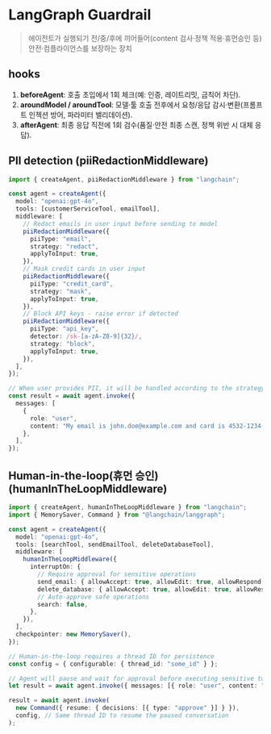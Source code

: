 # LangGraph Guardrail

> 에이전트가 실행되기 전/중/후에 끼어들어(content 검사·정책 적용·휴먼승인 등) 안전·컴플라이언스를 보장하는 장치

## hooks

1. **beforeAgent**: 호출 초입에서 1회 체크(예: 인증, 레이트리밋, 금칙어 차단).
2. **aroundModel / aroundTool**: 모델·툴 호출 전후에서 요청/응답 감시·변환(프롬프트 인젝션 방어, 파라미터 밸리데이션).
3. **afterAgent**: 최종 응답 직전에 1회 검수(품질·안전 최종 스캔, 정책 위반 시 대체 응답).

## PII detection (piiRedactionMiddleware)

```ts
import { createAgent, piiRedactionMiddleware } from "langchain";

const agent = createAgent({
  model: "openai:gpt-4o",
  tools: [customerServiceTool, emailTool],
  middleware: [
    // Redact emails in user input before sending to model
    piiRedactionMiddleware({
      piiType: "email",
      strategy: "redact",
      applyToInput: true,
    }),
    // Mask credit cards in user input
    piiRedactionMiddleware({
      piiType: "credit_card",
      strategy: "mask",
      applyToInput: true,
    }),
    // Block API keys - raise error if detected
    piiRedactionMiddleware({
      piiType: "api_key",
      detector: /sk-[a-zA-Z0-9]{32}/,
      strategy: "block",
      applyToInput: true,
    }),
  ],
});

// When user provides PII, it will be handled according to the strategy
const result = await agent.invoke({
  messages: [
    {
      role: "user",
      content: "My email is john.doe@example.com and card is 4532-1234-5678-9010",
    },
  ],
});
```

## Human-in-the-loop(휴먼 승인) (humanInTheLoopMiddleware)

```ts
import { createAgent, humanInTheLoopMiddleware } from "langchain";
import { MemorySaver, Command } from "@langchain/langgraph";

const agent = createAgent({
  model: "openai:gpt-4o",
  tools: [searchTool, sendEmailTool, deleteDatabaseTool],
  middleware: [
    humanInTheLoopMiddleware({
      interruptOn: {
        // Require approval for sensitive operations
        send_email: { allowAccept: true, allowEdit: true, allowRespond: true },
        delete_database: { allowAccept: true, allowEdit: true, allowRespond: true },
        // Auto-approve safe operations
        search: false,
      },
    }),
  ],
  checkpointer: new MemorySaver(),
});

// Human-in-the-loop requires a thread ID for persistence
const config = { configurable: { thread_id: "some_id" } };

// Agent will pause and wait for approval before executing sensitive tools
let result = await agent.invoke({ messages: [{ role: "user", content: "Send an email to the team" }] }, config);

result = await agent.invoke(
  new Command({ resume: { decisions: [{ type: "approve" }] } }),
  config, // Same thread ID to resume the paused conversation
);
```
